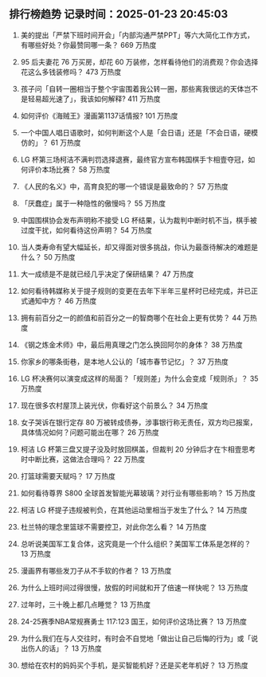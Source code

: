 
## 排行榜趋势 记录时间：2025-01-23 20:45:03
  
  1. 美的提出「严禁下班时间开会」「内部沟通严禁PPT」等六大简化工作方式，有哪些好处？你最赞同哪一条？ 669 万热度
    
  2. 95 后夫妻花 76 万买房，却花 60 万装修，怎样看待他们的消费观？你会选择花这么多钱装修吗？ 473 万热度
    
  3. 孩子问「自转一圈相当于整个宇宙围着我公转一圈，那些离我很远的天体岂不是轻易超光速了」，我该如何解释? 411 万热度
    
  4. 如何评价《海贼王》漫画第1137话情报? 101 万热度
    
  5. 一个中国人唱日语歌时，如何判断这个人是「会日语」还是「不会日语，硬模仿的」？ 61 万热度
    
  6. LG 杯第三场柯洁不满判罚选择退赛，最终官方宣布韩国棋手卞相壹夺冠，如何评价本场比赛？ 58 万热度
    
  7. 《人民的名义》中，高育良犯的哪一个错误是最致命的？ 57 万热度
    
  8. 「厌蠢症」属于一种隐性的傲慢吗？ 55 万热度
    
  9. 中国围棋协会发布声明称不接受 LG 杯结果，认为裁判中断时机不当，棋手被过度干扰，如何看待这份声明？ 54 万热度
    
  10. 当人类寿命有望大幅延长，却又得面对很多挑战，你认为最亟待解决的难题是什么？ 50 万热度
    
  11. 大一成绩是不是就已经几乎决定了保研结果？ 47 万热度
    
  12. 如何看待韩媒称关于提子规则的变更在去年下半年三星杯时已经完成，并已正式通知中方？ 46 万热度
    
  13. 拥有前百分之一的颜值和前百分之一的智商哪个在社会上更有优势？ 44 万热度
    
  14. 《钢之炼金术师》中，最后用真理之门怎么换回阿尔的身体？ 38 万热度
    
  15. 你家乡的哪条街巷，是本地人公认的「城市春节记忆」？ 37 万热度
    
  16. LG 杯决赛何以演变成这样的局面？「规则差」为什么会变成「规则杀」？ 35 万热度
    
  17. 现在很多农村屋顶上装光伏，你看好这个前景么？ 34 万热度
    
  18. 女子哭诉在银行定存 80 万被转成债券，涉事银行称无责任，双方均已报案，具体情况如何？问题可能出在哪？ 26 万热度
    
  19. 柯洁 LG 杯第三盘又提子没及时放回棋盖，但裁判 20 分钟后才在卞相壹思考时中断比赛，这做法合理吗？ 22 万热度
    
  20. 打篮球需要天赋吗？ 17 万热度
    
  21. 如何看待尊界 S800 全球首发智能光幕玻璃？对行业有哪些影响？ 15 万热度
    
  22. 柯洁 LG 杯提子违规被判负，在其他运动里相当于发生了什么？ 14 万热度
    
  23. 杜兰特的理念里篮球不需要控卫，对此你怎么看？ 14 万热度
    
  24. 总听说美国军工复合体，这究竟是一个什么组织？美国军工体系是怎样的？ 13 万热度
    
  25. 漫画界有哪些发刀子从不手软的作者？ 13 万热度
    
  26. 为什么上班时间过得很慢，放假的时间就和开了倍速一样快呢？ 13 万热度
    
  27. 过年时，三十晚上都几点睡觉？ 13 万热度
    
  28. 24-25赛季NBA常规赛勇士 117:123 国王，如何评价这场比赛？ 13 万热度
    
  29. 为什么我们在与人交往时，有时会不自觉地「做出让自己后悔的行为」或「说出伤人的话」？ 13 万热度
    
  30. 想给在农村的妈妈买个手机，是买智能机好？还是买老年机好？ 13 万热度
    